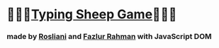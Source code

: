 # :sheep::sheep::sheep:[Typing Sheep Game](https://roslianiwp.github.io):sheep::sheep::sheep:
### made by [Rosliani](https://github.com/roslianiwp) and [Fazlur Rahman](https://github.com/alulfazlur) with JavaScript DOM
